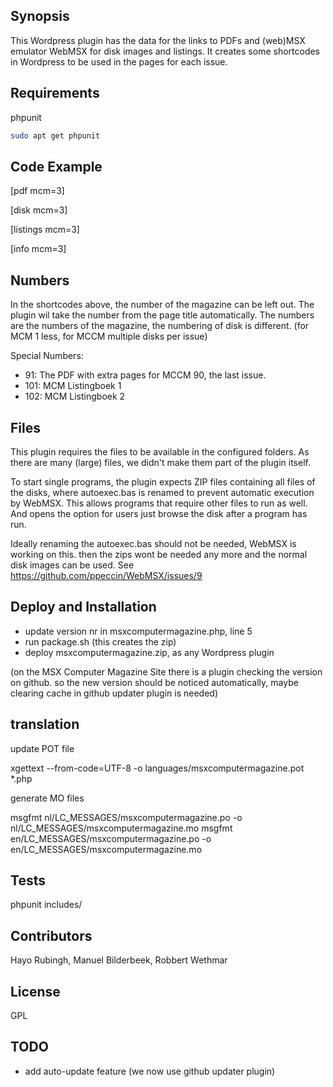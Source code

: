 ## Synopsis

This Wordpress plugin has the data for the links to PDFs and (web)MSX emulator WebMSX for disk images and listings.
It creates some shortcodes in Wordpress to be used in the pages for each issue.

## Requirements

phpunit

```bash
sudo apt get phpunit
```

## Code Example

[pdf mcm=3]

[disk mcm=3]

[listings mcm=3]

[info mcm=3]


## Numbers

In the shortcodes above, the number of the magazine can be left out. The plugin
wil take the number from the page title automatically. The numbers are the numbers of the
magazine, the numbering of disk is different. (for MCM 1 less, for MCCM multiple disks per issue)

Special Numbers:
- 91: The PDF with extra pages for MCCM 90, the last issue.
- 101: MCM Listingboek 1
- 102: MCM Listingboek 2


## Files

This plugin requires the files to be available in the configured folders.
As there are many (large) files, we didn't make them part of the plugin itself.

To start single programs, the plugin expects ZIP files containing all files of 
the disks, where autoexec.bas is renamed to prevent automatic execution by WebMSX.
This allows programs that require other files to run as well. And opens the option
for users just browse the disk after a program has run.

Ideally renaming the autoexec.bas should not be needed, WebMSX is working on this.
then the zips wont be needed any more and the normal disk images can be used.
See https://github.com/ppeccin/WebMSX/issues/9

## Deploy and Installation

- update version nr in msxcomputermagazine.php, line 5
- run package.sh (this creates the zip)
- deploy msxcomputermagazine.zip, as any Wordpress plugin

(on the MSX Computer Magazine Site there is a plugin checking the version on github.
so the new version should be noticed automatically, maybe clearing cache in github updater plugin is needed)

## translation

update POT file

xgettext --from-code=UTF-8 -o languages/msxcomputermagazine.pot *.php

generate MO files

msgfmt nl/LC_MESSAGES/msxcomputermagazine.po -o nl/LC_MESSAGES/msxcomputermagazine.mo
msgfmt en/LC_MESSAGES/msxcomputermagazine.po -o en/LC_MESSAGES/msxcomputermagazine.mo


## Tests

phpunit includes/


## Contributors

Hayo Rubingh, Manuel Bilderbeek, Robbert Wethmar


## License

GPL


## TODO
- add auto-update feature (we now use github updater plugin)
